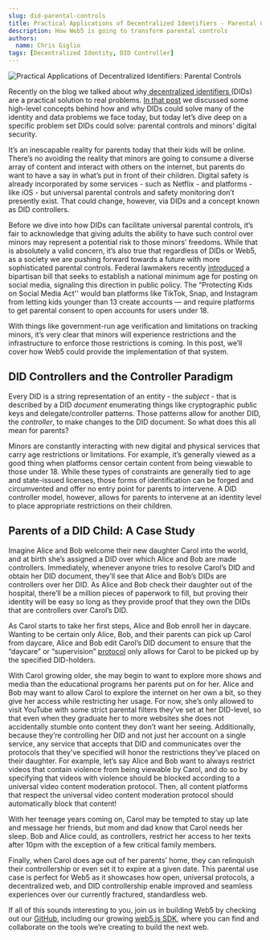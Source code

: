 ```yaml
---
slug: did-parental-controls
title: Practical Applications of Decentralized Identifiers - Parental Controls
description: How Web5 is going to transform parental controls
authors:
  name: Chris Giglio
tags: [Decentralized Identity, DID Controller]
---
```


<head>
  <meta property="og:title" content="Practical Applications of Decentralized Identifiers: Parental Controls" />
  <meta property="og:type" content="website" />
  <meta property="og:url" content='https://developer.tbd.website/blog/did-parental-controls' />
  <meta name="og:description" content="How Web5 is going to transform parental controls" />
  <meta property="og:image" content="https://developer.tbd.website/assets/images/did-parental-controls-3c3ac221d2b1f467c642531cfbfcef37.png" /> 

  <meta name="twitter:card" content="summary_large_image" />
  <meta property="twitter:domain" content="developer.tbd.website" />
  <meta name="twitter:site" content="@tbdevs" />
  <meta name="twitter:title" content="Practical Applications of Decentralized Identifiers: Parental Controls" />
  <meta property="twitter:url" content='https://developer.tbd.website/blog/did-parental-controls' /> 
  <meta name="twitter:description" content="How Web5 is going to transform parental controls" />
  <meta name="twitter:image" content="https://developer.tbd.website/assets/images/did-parental-controls-3c3ac221d2b1f467c642531cfbfcef37.png" />

  <link rel="apple-touch-icon" href="https://developer.tbd.website/img/tbd-fav-icon-main.png" />
</head>

![Practical Applications of Decentralized Identifiers: Parental Controls](/img/did-parental-controls.png)

Recently on the blog we talked about why[ decentralized identifiers ](https://developer.tbd.website/docs/web5/learn/decentralized-identifiers)(DIDs) are a practical solution to real problems. [In that post](https://developer.tbd.website/blog/practicality-of-decentralized-identifiers) we discussed some high-level concepts behind how and why DIDs could solve many of the identity and data problems we face today, but today let’s dive deep on a specific problem set DIDs could solve: parental controls and minors’ digital security.

It’s an inescapable reality for parents today that their kids will be online. There’s no avoiding the reality that minors are going to consume a diverse array of content and interact with others on the internet, but parents do want to have a say in what’s put in front of their children. Digital safety is already incorporated by some services - such as Netflix - and platforms - like iOS - but universal parental controls and safety monitoring don’t presently exist. That could change, however, via DIDs and a concept known as DID controllers.

<!--truncate-->

Before we dive into how DIDs can facilitate universal parental controls, it’s fair to acknowledge that giving adults the ability to have such control over minors may represent a potential risk to those minors’ freedoms. While that is absolutely a valid concern, it’s also true that regardless of DIDs or Web5, as a society we are pushing forward towards a future with more sophisticated parental controls. Federal lawmakers recently [introduced](https://sg.robinhood.com/ls/click?upn=6fntGirSE5selsQKrSSUHhYEbJQr-2FOms0-2Budh-2FjizGqQjBZ-2F-2Fr1OqtAW5Vk-2Fh5nDTBbGXewV1rTmTAQ8J-2FnHutGze-2FZdRujL0z-2BT7TPQq2rMPP57Ry7H581UcM0jJNpbmEdo_JY5fc7bPIFJAvDYWnO7d4p-2FX8FAV-2BsZ9F4kAeTjyMnD-2BG0K2bZ0-2FUf-2BuopiaAntAAkVBHDuQJAFvEBGYqFHT51-2FSOTDJz-2B8jhQIBwTwwfjU6PpsWQkmsRZ-2FHGMwJynKK9gXf8AtDP1YE6sEYYtMtmmDlG6CvQMea0rUNVpY-2FTuOKnGNSHlL9NK2Jk0q4-2FRpQ-2BbFtdlnhiQK67JNVXPiMBWqgHoT-2FNCfxxr-2F4bbdre3UHJXnBVp4xhgpxhidBEbUjonDeOsX9WuX1m9sAXLuuDylpr6dFaUbCX7V9cjRoJcnvuSBxBCwsyz0eXjWABCQjrAy9oqfdT13fwQv3bIrZGwi4hMa7GsMULwMU-2BKacfPI2kJLSHpJVUvTj0CZluT9SEPpZc9wYkLrSqv2BgqnbOZJ7IEA2ZR7oNF91e94HvIaC4j-2BaatuJDdofN1Qyqph57vfWyKDAUWfEKruDuKv7ecdo-2BsRt4-2B7nt9ljpyuTRmSS458UlBFpp4g2s9qHyc0FXVVo4C3KZLpSWPmsT58L-2BObuk46zQ4wSPr-2B7SqxnCCx-2BoK4Ttt0AhCjjxnitNriSjzZgupScdseXH00RSO3rOmi1G295urhUXfGvnevAqZh2CKf-2F3fPEn5uA9-2BNDOSVhZB-2BUEqZmRd8ND43TkEmHRQ-3D-3D) a bipartisan bill that seeks to establish a national minimum age for posting on social media, signaling this direction in public policy. The “Protecting Kids on Social Media Act'' would ban platforms like TikTok, Snap, and Instagram from letting kids younger than 13 create accounts — and require platforms to get parental consent to open accounts for users under 18. 

With things like government-run age verification and limitations on tracking minors, it’s very clear that minors will experience restrictions and the infrastructure to enforce those restrictions is coming. In this post, we’ll cover how Web5 could provide the implementation of that system.


## DID Controllers and the Controller Paradigm

Every DID is a string representation of an entity - the _subject_ - that is described by a DID _document_ enumerating things like cryptographic public keys and delegate/controller patterns. Those patterns allow for another DID, the _controller_, to make changes to the DID document. So what does this all mean for parents?

Minors are constantly interacting with new digital and physical services that carry age restrictions or limitations. For example, it’s generally viewed as a good thing when platforms censor certain content from being viewable to those under 18. While these types of constraints are generally tied to age and state-issued licenses, those forms of identification can be forged and circumvented and offer no entry point for parents to intervene. A DID controller model, however, allows for parents to intervene at an identity level to place appropriate restrictions on their children.


## Parents of a DID Child: A Case Study

Imagine Alice and Bob welcome their new daughter Carol into the world, and at birth she’s assigned a DID over which Alice and Bob are made controllers. Immediately, whenever anyone tries to resolve Carol’s DID and obtain her DID document, they’ll see that Alice and Bob’s DIDs are controllers over her DID. As Alice and Bob check their daughter out of the hospital, there’ll be a million pieces of paperwork to fill, but proving their identity will be easy so long as they provide proof that they own the DIDs that are controllers over Carol’s DID.

As Carol starts to take her first steps, Alice and Bob enroll her in daycare. Wanting to be certain only Alice, Bob, and their parents can pick up Carol from daycare, Alice and Bob edit Carol’s DID document to ensure that the “daycare” or “supervision” [protocol](https://developer.tbd.website/docs/web5/learn/protocols) only allows for Carol to be picked up by the specified DID-holders.

With Carol growing older, she may begin to want to explore more shows and media than the educational programs her parents put on for her. Alice and Bob may want to allow Carol to explore the internet on her own a bit, so they give her access while restricting her usage. For now, she’s only allowed to visit YouTube with some strict parental filters they’ve set at her DID-level, so that even when they graduate her to more websites she does not accidentally stumble onto content they don’t want her seeing. Additionally, because they’re controlling her DID and not just her account on a single service, any service that accepts that DID and communicates over the protocols that they’ve specified will honor the restrictions they’ve placed on their daughter. For example, let’s say Alice and Bob want to always restrict videos that contain violence from being viewable by Carol, and do so by specifying that videos with violence should be blocked according to a universal video content moderation protocol. Then, all content platforms that respect the universal video content moderation protocol should automatically block that content!

With her teenage years coming on, Carol may be tempted to stay up late and message her friends, but mom and dad know that Carol needs her sleep. Bob and Alice could, as controllers, restrict her access to her texts after 10pm with the exception of a few critical family members.

Finally, when Carol does age out of her parents’ home, they can relinquish their controllership or even set it to expire at a given date. This parental use case is perfect for Web5 as it showcases how open, universal protocols, a decentralized web, and DID controllership enable improved and seamless experiences over our currently fractured, standardless web.

If all of this sounds interesting to you, join us in building Web5 by checking out our [GitHub](https://github.com/TBD54566975), including our growing [web5.js SDK](https://developer.tbd.website/docs/), where you can find and collaborate on the tools we’re creating to build the next web.
